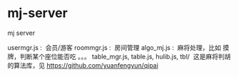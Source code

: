 # mj-server
mj server

usermgr.js :  会员/游客
roommgr.js :  房间管理
algo_mj.js :  麻将处理，比如 摸牌，判断某个座位能否吃 。。。
table_mgr.js, table.js, hulib.js, tbl/  这是麻将判胡的算法库，见 https://github.com/yuanfengyun/qipai
